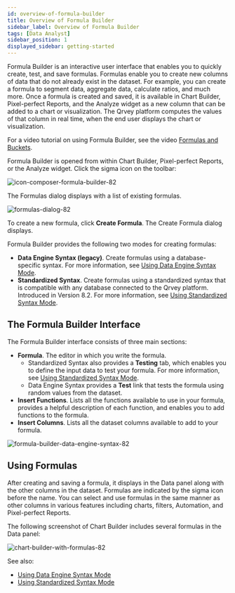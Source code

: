 ```yaml
---
id: overview-of-formula-builder
title: Overview of Formula Builder
sidebar_label: Overview of Formula Builder
tags: [Data Analyst]
sidebar_position: 1
displayed_sidebar: getting-started
---
```


Formula Builder is an interactive user interface that enables you to quickly create, test, and save formulas. Formulas enable you to create new columns of data that do not already exist in the dataset. For example, you can create a formula to segment data, aggregate data, calculate ratios, and much more. Once a formula is created and saved, it is available in Chart Builder, Pixel-perfect Reports, and the Analyze widget as a new column that can be added to a chart or visualization. The Qrvey platform computes the values of that column in real time, when the end user displays the chart or visualization. 

For a video tutorial on using Formula Builder, see the video [Formulas and Buckets](../../../../../guides/legacy/formulas-buckets.md). 

Formula Builder is opened from within Chart Builder, Pixel-perfect Reports, or the Analyze widget. Click the sigma icon on the toolbar:

![icon-composer-formula-builder-82](https://s3.amazonaws.com/cdn.qrvey.com/documentation_assets/ui-docs/datasets/formula-builder-20/icon-composer-formula-builder-82.png)

The Formulas dialog displays with a list of existing formulas. 

![formulas-dialog-82](https://s3.amazonaws.com/cdn.qrvey.com/documentation_assets/ui-docs/datasets/formula-builder-20/formulas-dialog-82.png)

To create a new formula, click **Create Formula**. The Create Formula dialog displays. 

Formula Builder provides the following two modes for creating formulas:
* **Data Engine Syntax (legacy)**. Create formulas using a database-specific syntax. For more information, see [Using Data Engine Syntax Mode](../10-Formula%20Builder/using-data-engine-syntax.md). 
* **Standardized Syntax**. Create formulas using a standardized syntax that is compatible with any database connected to the Qrvey platform. Introduced in Version 8.2. For more information, see [Using Standardized Syntax Mode](../10-Formula%20Builder/using-standardized-syntax.md). 

## The Formula Builder Interface
The Formula Builder interface consists of three main sections:
* **Formula**. The editor in which you write the formula. 
  * Standardized Syntax also provides a **Testing** tab, which enables you to define the input data to test your formula. For more information, see [Using Standardized Syntax Mode](../10-Formula%20Builder/using-standardized-syntax.md). 
  * Data Engine Syntax provides a **Test** link that tests the formula using random values from the dataset. 
* **Insert Functions**. Lists all the functions available to use in your formula, provides a helpful description of each function, and enables you to add functions to the formula. 
* **Insert Columns**. Lists all the dataset columns available to add to your formula. 

![formula-builder-data-engine-syntax-82](https://s3.amazonaws.com/cdn.qrvey.com/documentation_assets/ui-docs/datasets/formula-builder-20/formula-builder-data-engine-syntax-82.png)

## Using Formulas

After creating and saving a formula, it displays in the Data panel along with the other columns in the dataset. Formulas are indicated by the sigma icon before the name. You can select and use formulas in the same manner as other columns in various features including charts, filters, Automation, and Pixel-perfect Reports. 

The following screenshot of Chart Builder includes several formulas in the Data panel:

![chart-builder-with-formulas-82](https://s3.amazonaws.com/cdn.qrvey.com/documentation_assets/ui-docs/datasets/formula-builder-20/chart-builder-with-formulas-82.png)

See also:
* [Using Data Engine Syntax Mode](../10-Formula%20Builder/using-data-engine-syntax.md)
* [Using Standardized Syntax Mode](../10-Formula%20Builder/using-standardized-syntax.md)